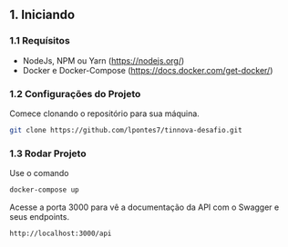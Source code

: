 ## 1. Iniciando 

### 1.1 Requísitos 

- NodeJs, NPM ou Yarn (https://nodejs.org/)
- Docker e Docker-Compose (https://docs.docker.com/get-docker/)

### 1.2 Configurações do Projeto 

Comece clonando o repositório para sua máquina. 

```sh
git clone https://github.com/lpontes7/tinnova-desafio.git
```

### 1.3 Rodar Projeto

Use o comando 

```sh
docker-compose up
```
Acesse a porta 3000 para vê a documentação da API com o Swagger e seus endpoints. 

```sh
http://localhost:3000/api
```

